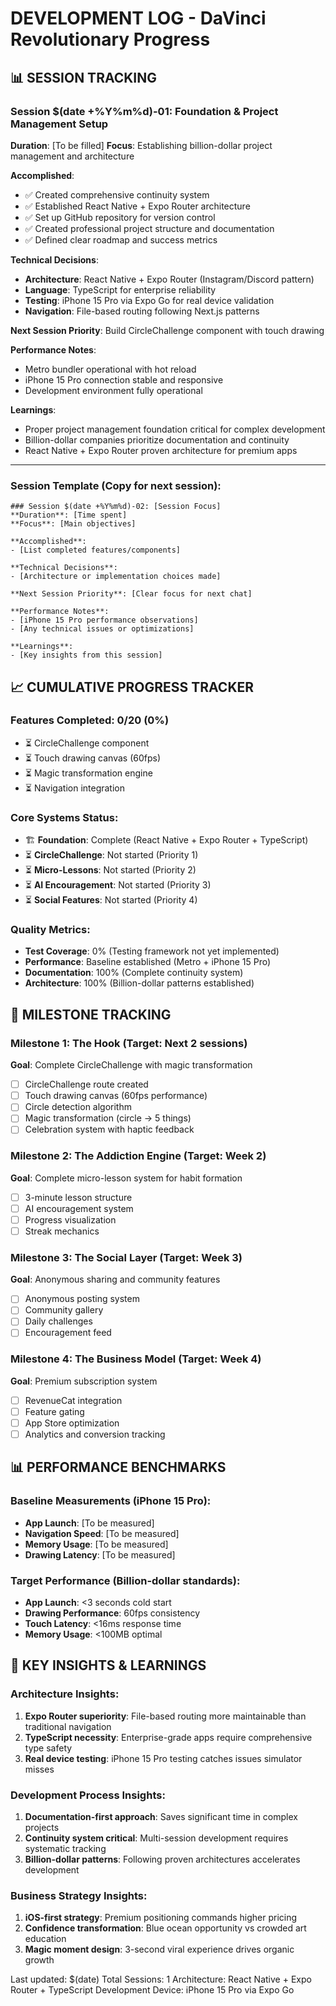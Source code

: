 # DEVELOPMENT LOG - DaVinci Revolutionary Progress

## 📊 SESSION TRACKING

### Session $(date +%Y%m%d)-01: Foundation & Project Management Setup
**Duration**: [To be filled]
**Focus**: Establishing billion-dollar project management and architecture

**Accomplished**:
- ✅ Created comprehensive continuity system
- ✅ Established React Native + Expo Router architecture  
- ✅ Set up GitHub repository for version control
- ✅ Created professional project structure and documentation
- ✅ Defined clear roadmap and success metrics

**Technical Decisions**:
- **Architecture**: React Native + Expo Router (Instagram/Discord pattern)
- **Language**: TypeScript for enterprise reliability
- **Testing**: iPhone 15 Pro via Expo Go for real device validation
- **Navigation**: File-based routing following Next.js patterns

**Next Session Priority**: Build CircleChallenge component with touch drawing

**Performance Notes**: 
- Metro bundler operational with hot reload
- iPhone 15 Pro connection stable and responsive
- Development environment fully operational

**Learnings**:
- Proper project management foundation critical for complex development
- Billion-dollar companies prioritize documentation and continuity
- React Native + Expo Router proven architecture for premium apps

---

### Session Template (Copy for next session):
```
### Session $(date +%Y%m%d)-02: [Session Focus]
**Duration**: [Time spent]
**Focus**: [Main objectives]

**Accomplished**:
- [List completed features/components]

**Technical Decisions**:
- [Architecture or implementation choices made]

**Next Session Priority**: [Clear focus for next chat]

**Performance Notes**: 
- [iPhone 15 Pro performance observations]
- [Any technical issues or optimizations]

**Learnings**:
- [Key insights from this session]
```

## 📈 CUMULATIVE PROGRESS TRACKER

### Features Completed: 0/20 (0%)
- ⏳ CircleChallenge component
- ⏳ Touch drawing canvas (60fps)
- ⏳ Magic transformation engine
- ⏳ Navigation integration

### Core Systems Status:
- 🏗️ **Foundation**: Complete (React Native + Expo Router + TypeScript)
- ⏳ **CircleChallenge**: Not started (Priority 1)
- ⏳ **Micro-Lessons**: Not started (Priority 2)
- ⏳ **AI Encouragement**: Not started (Priority 3)
- ⏳ **Social Features**: Not started (Priority 4)

### Quality Metrics:
- **Test Coverage**: 0% (Testing framework not yet implemented)
- **Performance**: Baseline established (Metro + iPhone 15 Pro)
- **Documentation**: 100% (Complete continuity system)
- **Architecture**: 100% (Billion-dollar patterns established)

## 🎯 MILESTONE TRACKING

### Milestone 1: The Hook (Target: Next 2 sessions)
**Goal**: Complete CircleChallenge with magic transformation
- [ ] CircleChallenge route created
- [ ] Touch drawing canvas (60fps performance)
- [ ] Circle detection algorithm
- [ ] Magic transformation (circle → 5 things)
- [ ] Celebration system with haptic feedback

### Milestone 2: The Addiction Engine (Target: Week 2)
**Goal**: Complete micro-lesson system for habit formation
- [ ] 3-minute lesson structure
- [ ] AI encouragement system
- [ ] Progress visualization
- [ ] Streak mechanics

### Milestone 3: The Social Layer (Target: Week 3)
**Goal**: Anonymous sharing and community features
- [ ] Anonymous posting system
- [ ] Community gallery
- [ ] Daily challenges
- [ ] Encouragement feed

### Milestone 4: The Business Model (Target: Week 4)
**Goal**: Premium subscription system
- [ ] RevenueCat integration
- [ ] Feature gating
- [ ] App Store optimization
- [ ] Analytics and conversion tracking

## 📊 PERFORMANCE BENCHMARKS

### Baseline Measurements (iPhone 15 Pro):
- **App Launch**: [To be measured]
- **Navigation Speed**: [To be measured]
- **Memory Usage**: [To be measured]
- **Drawing Latency**: [To be measured]

### Target Performance (Billion-dollar standards):
- **App Launch**: <3 seconds cold start
- **Drawing Performance**: 60fps consistency
- **Touch Latency**: <16ms response time
- **Memory Usage**: <100MB optimal

## 🚀 KEY INSIGHTS & LEARNINGS

### Architecture Insights:
1. **Expo Router superiority**: File-based routing more maintainable than traditional navigation
2. **TypeScript necessity**: Enterprise-grade apps require comprehensive type safety
3. **Real device testing**: iPhone 15 Pro testing catches issues simulator misses

### Development Process Insights:
1. **Documentation-first approach**: Saves significant time in complex projects
2. **Continuity system critical**: Multi-session development requires systematic tracking
3. **Billion-dollar patterns**: Following proven architectures accelerates development

### Business Strategy Insights:
1. **iOS-first strategy**: Premium positioning commands higher pricing
2. **Confidence transformation**: Blue ocean opportunity vs crowded art education
3. **Magic moment design**: 3-second viral experience drives organic growth

Last updated: $(date)
Total Sessions: 1
Architecture: React Native + Expo Router + TypeScript
Development Device: iPhone 15 Pro via Expo Go